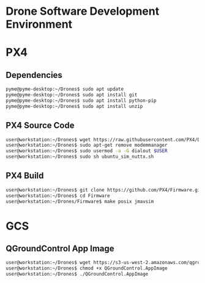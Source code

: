 # Drone Software Development Environment

# 

# PX4

## Dependencies

```sh
pyme@pyme-desktop:~/Drones$ sudo apt update
pyme@pyme-desktop:~/Drones$ sudo apt install git
pyme@pyme-desktop:~/Drones$ sudo apt install python-pip
pyme@pyme-desktop:~/Drones$ sudo apt install unzip
```

## PX4 Source Code

```sh
user@workstation:~/Drones$ wget https://raw.githubusercontent.com/PX4/Devguide/master/build_scripts/ubuntu_sim_nuttx.sh
user@workstation:~/Drones$ sudo apt-get remove modemmanager
user@workstation:~/Drones$ sudo usermod -a -G dialout $USER
user@workstation:~/Drones$ sudo sh ubuntu_sim_nuttx.sh
```

## PX4 Build

```sh
user@workstation:~/Drones$ git clone https://github.com/PX4/Firmware.git
user@workstation:~/Drones$ cd Firmware
user@workstation:~/Drones/Firmware$ make posix jmavsim
```

# GCS

## QGroundControl App Image

```sh
user@workstation:~/Drones$ wget https://s3-us-west-2.amazonaws.com/qgroundcontrol/latest/QGroundControl.AppImage
user@workstation:~/Drones$ chmod +x QGroundControl.AppImage
user@workstation:~/Drones$ ./QGroundControl.AppImage
```

